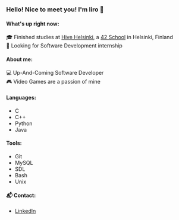 ### Hello! Nice to meet you! I'm Iiro 👋

#### What's up right now:
  :mortar_board: Finished studies at [Hive Helsinki](https://www.hive.fi/en/), a [42 School](https://42.fr/en/homepage/) in Helsinki, Finland<br />
  :office: Looking for Software Development internship
#### About me:
  :computer: Up-And-Coming Software Developer<br />
  :video_game: Video Games are a passion of mine
#### Languages:
- C
- C++
- Python
- Java
#### Tools:
- Git
- MySQL
- SDL
- Bash
- Unix
#### :mailbox_with_mail: Contact:
- [LinkedIn](https://www.linkedin.com/in/iiro-m-jaaskelainen/)

<!--
**ProIndy/ProIndy** is a ✨ _special_ ✨ repository because its `README.md` (this file) appears on your GitHub profile.

Here are some ideas to get you started:

- 🔭 I’m currently working on ...
- 🌱 I’m currently learning ...
- 👯 I’m looking to collaborate on ...
- 🤔 I’m looking for help with ...
- 💬 Ask me about ...
- 📫 How to reach me: ...
- 😄 Pronouns: ...
- ⚡ Fun fact: ...
- 👋 Hi, I’m @ProIndy
- 👀 I’m interested in ...
- 🌱 I’m currently learning ...
- 💞️ I’m looking to collaborate on ...
- 📫 How to reach me ...
👨‍💻


ProIndy/ProIndy is a ✨ special ✨ repository because its `README.md` (this file) appears on your GitHub profile.
You can click the Preview link to take a look at your changes.

-->
